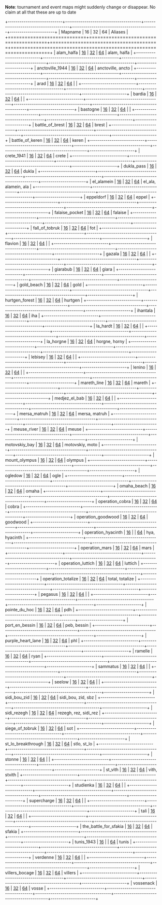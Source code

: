 **Note**: tournament and event maps might suddenly change or disappear. No claim at all that these are up to date

+----------------------------+---------------------------------------+---------------------------------------+--------------------------------------------+-----------------------+
| Mapname                    | 16                                    | 32                                    | 64                                         | Aliases               |
+============================+=======================================+=======================================+============================================+=======================+
| alam_halfa                 | [16](./alam_halfa_16.webp)            | [32](./alam_halfa_32.webp)            | [64](./alam_halfa_64.webp)                 | alam, halfa           |
+----------------------------+---------------------------------------+---------------------------------------+--------------------------------------------+-----------------------+
| anctoville_1944            | [16](./anctoville_1944_16.webp)       | [32](./anctoville_1944_32.webp)       | [64](./anctoville_1944_64.webp)            | anctoville, ancto     |
+----------------------------+---------------------------------------+---------------------------------------+--------------------------------------------+-----------------------+
| arad                       | [16](./arad_16.webp)                  | [32](./arad_32.webp)                  | [64](./arad_64.webp)                       |                       |
+----------------------------+---------------------------------------+---------------------------------------+--------------------------------------------+-----------------------+
| bardia                     | [16](./bardia_16.webp)                | [32](./bardia_32.webp)                | [64](./bardia_64.webp)                     |                       |
+----------------------------+---------------------------------------+---------------------------------------+--------------------------------------------+-----------------------+
| bastogne                   | [16](./bastogne_16.webp)              | [32](./bastogne_32.webp)              | [64](./bastogne_64.webp)                   |                       |
+----------------------------+---------------------------------------+---------------------------------------+--------------------------------------------+-----------------------+
| battle_of_brest            | [16](./battle_of_brest_16.webp)       | [32](./battle_of_brest_32.webp)       | [64](./battle_of_brest_64.webp)            | brest                 |
+----------------------------+---------------------------------------+---------------------------------------+--------------------------------------------+-----------------------+
| battle_of_keren            | [16](./battle_of_keren_16.webp)       | [32](./battle_of_keren_32.webp)       | [64](./battle_of_keren_64.webp)            | keren                 |
+----------------------------+---------------------------------------+---------------------------------------+--------------------------------------------+-----------------------+
| crete_1941                 | [16](./crete_1941_16.webp)            | [32](./crete_1941_32.webp)            | [64](./crete_1941_64.webp)                 | crete                 |
+----------------------------+---------------------------------------+---------------------------------------+--------------------------------------------+-----------------------+
| dukla_pass                 | [16](./dukla_pass_16.webp)            | [32](./dukla_pass_32.webp)            | [64](./dukla_pass_64.webp)                 | dukla                 |
+----------------------------+---------------------------------------+---------------------------------------+--------------------------------------------+-----------------------+
| el_alamein                 | [16](./el_alamein_16.webp)            | [32](./el_alamein_32.webp)            | [64](./el_alamein_64.webp)                 | el_ala, alamein, ala  |
+----------------------------+---------------------------------------+---------------------------------------+--------------------------------------------+-----------------------+
| eppeldorf                  | [16](./eppeldorf_16.webp)             | [32](./eppeldorf_32.webp)             | [64](./eppeldorf_64.webp)                  | eppel                 |
+----------------------------+---------------------------------------+---------------------------------------+--------------------------------------------+-----------------------+
| falaise_pocket             | [16](./falaise_pocket_16.webp)        | [32](./falaise_pocket_32.webp)        | [64](./falaise_pocket_64.webp)             | falaise               |
+----------------------------+---------------------------------------+---------------------------------------+--------------------------------------------+-----------------------+
| fall_of_tobruk             | [16](./fall_of_tobruk_16.webp)        | [32](./fall_of_tobruk_32.webp)        | [64](./fall_of_tobruk_64.webp)             | fot                   |
+----------------------------+---------------------------------------+---------------------------------------+--------------------------------------------+-----------------------+
| flavion                    | [16](./flavion_16.webp)               | [32](./flavion_32.webp)               | [64](./flavion_64.webp)                    |                       |
+----------------------------+---------------------------------------+---------------------------------------+--------------------------------------------+-----------------------+
| gazala                     | [16](./gazala_16.webp)                | [32](./gazala_32.webp)                | [64](./gazala_64.webp)                     |                       |
+----------------------------+---------------------------------------+---------------------------------------+--------------------------------------------+-----------------------+
| giarabub                   | [16](./giarabub_16.webp)              | [32](./giarabub_32.webp)              | [64](./giarabub_64.webp)                   | giara                 |
+----------------------------+---------------------------------------+---------------------------------------+--------------------------------------------+-----------------------+
| gold_beach                 | [16](./gold_beach_16.webp)            | [32](./gold_beach_32.webp)            | [64](./gold_beach_64.webp)                 | gold                  |
+----------------------------+---------------------------------------+---------------------------------------+--------------------------------------------+-----------------------+
| hurtgen_forest             | [16](./hurtgen_forest_16.webp)        | [32](./hurtgen_forest_32.webp)        | [64](./hurtgen_forest_64.webp)             | hurtgen               |
+----------------------------+---------------------------------------+---------------------------------------+--------------------------------------------+-----------------------+
| ihantala                   | [16](./ihantala_16.webp)              | [32](./ihantala_32.webp)              | [64](./ihantala_64.webp)                   | iha                   |
+----------------------------+---------------------------------------+---------------------------------------+--------------------------------------------+-----------------------+
| la_hardt                   | [16](./la_hardt_16.webp)              | [32](./la_hardt_32.webp)              | [64](./la_hardt_64.webp)                   |                       |
+----------------------------+---------------------------------------+---------------------------------------+--------------------------------------------+-----------------------+
| la_horgne                  | [16](./la_horgne_16.webp)             | [32](./la_horgne_32.webp)             | [64](./la_horgne_64.webp)                  | horgne, horny         |
+----------------------------+---------------------------------------+---------------------------------------+--------------------------------------------+-----------------------+
| lebisey                    | [16](./lebisey_16.webp)               | [32](./lebisey_32.webp)               | [64](./lebisey_64.webp)                    |                       |
+----------------------------+---------------------------------------+---------------------------------------+--------------------------------------------+-----------------------+
| lenino                     | [16](./lenino_16.webp)                | [32](./lenino_32.webp)                | [64](./lenino_64.webp)                     |                       |
+----------------------------+---------------------------------------+---------------------------------------+--------------------------------------------+-----------------------+
| mareth_line                | [16](./mareth_line_16.webp)           | [32](./mareth_line_32.webp)           | [64](./mareth_line_64.webp)                | mareth                |
+----------------------------+---------------------------------------+---------------------------------------+--------------------------------------------+-----------------------+
| medjez_el_bab              | [16](./medjez_el_bab_16.webp)         | [32](./medjez_el_bab_32.webp)         | [64](./medjez_el_bab_64.webp)              |                       |
+----------------------------+---------------------------------------+---------------------------------------+--------------------------------------------+-----------------------+
| mersa_matruh               | [16](./mersa_matruh_16.webp)          | [32](./mersa_matruh_32.webp)          | [64](./mersa_matruh_64.webp)               | mersa, matruh         |
+----------------------------+---------------------------------------+---------------------------------------+--------------------------------------------+-----------------------+
| meuse_river                | [16](./meuse_river_16.webp)           | [32](./meuse_river_32.webp)           | [64](./meuse_river_64.webp)                | meuse                 |
+----------------------------+---------------------------------------+---------------------------------------+--------------------------------------------+-----------------------+
| motovskiy_bay              | [16](./motovskiy_bay_16.webp)         | [32](./motovskiy_bay_32.webp)         | [64](./motovskiy_bay_64.webp)              | motovskiy, moto       |
+----------------------------+---------------------------------------+---------------------------------------+--------------------------------------------+-----------------------+
| mount_olympus              | [16](./mount_olympus_16.webp)         | [32](./mount_olympus_32.webp)         | [64](./mount_olympus_64.webp)              | olympus               |
+----------------------------+---------------------------------------+---------------------------------------+--------------------------------------------+-----------------------+
| ogledow                    | [16](./ogledow_16.webp)               | [32](./ogledow_32.webp)               | [64](./ogledow_64.webp)                    | ogle                  |
+----------------------------+---------------------------------------+---------------------------------------+--------------------------------------------+-----------------------+
| omaha_beach                | [16](./omaha_beach_16.webp)           | [32](./omaha_beach_32.webp)           | [64](./omaha_beach_64.webp)                | omaha                 |
+----------------------------+---------------------------------------+---------------------------------------+--------------------------------------------+-----------------------+
| operation_cobra            | [16](./operation_cobra_16.webp)       | [32](./operation_cobra_32.webp)       | [64](./operation_cobra_64.webp)            | cobra                 |
+----------------------------+---------------------------------------+---------------------------------------+--------------------------------------------+-----------------------+
| operation_goodwood         | [16](./operation_goodwood_16.webp)    | [32](./operation_goodwood_32.webp)    | [64](./operation_goodwood_64.webp)         | goodwood              |
+----------------------------+---------------------------------------+---------------------------------------+--------------------------------------------+-----------------------+
| operation_hyacinth         | [16](./operation_hyacinth_16.webp)    |                                       | [64](./operation_hyacinth_64.webp)         | hya, hyacinth         |
+----------------------------+---------------------------------------+---------------------------------------+--------------------------------------------+-----------------------+
| operation_mars             | [16](./operation_mars_16.webp)        | [32](./operation_mars_32.webp)        | [64](./operation_mars_64.webp)             | mars                  |
+----------------------------+---------------------------------------+---------------------------------------+--------------------------------------------+-----------------------+
| operation_luttich          | [16](./operation_luttich_16.webp)     | [32](./operation_luttich_32.webp)     | [64](./operation_luttich_64.webp)          | luttich               |
+----------------------------+---------------------------------------+---------------------------------------+--------------------------------------------+-----------------------+
| operation_totalize         | [16](./operation_totalize_16.webp)    | [32](./operation_totalize_32.webp)    | [64](./operation_totalize_64.webp)         | total, totalize       |
+----------------------------+---------------------------------------+---------------------------------------+--------------------------------------------+-----------------------+
| pegasus                    | [16](./pegasus_16.webp)               | [32](./pegasus_32.webp)               | [64](./pegasus_64.webp)                    |                       |
+----------------------------+---------------------------------------+---------------------------------------+--------------------------------------------+-----------------------+
| pointe_du_hoc              | [16](./pointe_du_hoc_16.webp)         | [32](./pointe_du_hoc_32.webp)         | [64](./pointe_du_hoc_64.webp)              | pdh                   |
+----------------------------+---------------------------------------+---------------------------------------+--------------------------------------------+-----------------------+
| port_en_bessin             | [16](./port_en_bessin_16.webp)        | [32](./port_en_bessin_32.webp)        | [64](./port_en_bessin_64.webp)             | peb, bessin           |
+----------------------------+---------------------------------------+---------------------------------------+--------------------------------------------+-----------------------+
| purple_heart_lane          | [16](./purple_heart_lane_16.webp)     | [32](./purple_heart_lane_32.webp)     | [64](./purple_heart_lane_64.webp)          | phl                   |
+----------------------------+---------------------------------------+---------------------------------------+--------------------------------------------+-----------------------+
| ramelle                    | [16](./ramelle_16.webp)               | [32](./ramelle_32.webp)               | [64](./ramelle_64.webp)                    | ryan                  |
+----------------------------+---------------------------------------+---------------------------------------+--------------------------------------------+-----------------------+
| sammatus                   | [16](./sammatus_16.webp)              | [32](./sammatus_32.webp)              | [64](./sammatus_64.webp)                   |                       |
+----------------------------+---------------------------------------+---------------------------------------+--------------------------------------------+-----------------------+
| seelow                     | [16](./seelow_16.webp)                | [32](./seelow_32.webp)                | [64](./seelow_64.webp)                     |                       |
+----------------------------+---------------------------------------+---------------------------------------+--------------------------------------------+-----------------------+
| sidi_bou_zid               | [16](./sidi_bou_zid_16.webp)          | [32](./sidi_bou_zid_32.webp)          | [64](./sidi_bou_zid_64.webp)               | sidi_bou, zid, sbz    |
+----------------------------+---------------------------------------+---------------------------------------+--------------------------------------------+-----------------------+
| sidi_rezegh                | [16](./sidi_rezegh_16.webp)           | [32](./sidi_rezegh_32.webp)           | [64](./sidi_rezegh_64.webp)                | rezegh, rez, sidi_rez |
+----------------------------+---------------------------------------+---------------------------------------+--------------------------------------------+-----------------------+
| siege_of_tobruk            | [16](./siege_of_tobruk_16.webp)       | [32](./siege_of_tobruk_32.webp)       | [64](./siege_of_tobruk_64.webp)            | sot                   |
+----------------------------+---------------------------------------+---------------------------------------+--------------------------------------------+-----------------------+
| st_lo_breakthrough         | [16](./st_lo_breakthrough_16.webp)    | [32](./st_lo_breakthrough_32.webp)    | [64](./st_lo_breakthrough_64.webp)         | stlo, st_lo           |
+----------------------------+---------------------------------------+---------------------------------------+--------------------------------------------+-----------------------+
| stonne                     | [16](./stonne_16.webp)                | [32](./stonne_32.webp)                | [64](./stonne_64.webp)                     |                       |
+----------------------------+---------------------------------------+---------------------------------------+--------------------------------------------+-----------------------+
| st_vith                    | [16](./st_vith_16.webp)               | [32](./st_vith_32.webp)               | [64](./st_vith_64.webp)                    | vith, stvith          |
+----------------------------+---------------------------------------+---------------------------------------+--------------------------------------------+-----------------------+
| studienka                  | [16](./studienka_16.webp)             | [32](./studienka_32.webp)             | [64](./studienka_64.webp)                  |                       |
+----------------------------+---------------------------------------+---------------------------------------+--------------------------------------------+-----------------------+
| supercharge                | [16](./supercharge_16.webp)           | [32](./supercharge_32.webp)           | [64](./supercharge_64.webp)                |                       |
+----------------------------+---------------------------------------+---------------------------------------+--------------------------------------------+-----------------------+
| tali                       | [16](./tali_16.webp)                  | [32](./tali_32.webp)                  | [64](./tali_64.webp)                       |                       |
+----------------------------+---------------------------------------+---------------------------------------+--------------------------------------------+-----------------------+
| the_battle_for_sfakia      | [16](./the_battle_for_sfakia_16.webp) | [32](./the_battle_for_sfakia_32.webp) | [64](./the_battle_for_sfakia_64.webp)      | sfakia                |
+----------------------------+---------------------------------------+---------------------------------------+--------------------------------------------+-----------------------+
| tunis_1943                 | [16](./tunis_1943_16.webp)            |                                       | [64](./tunis_1943_64.webp)                 | tunis                 |
+----------------------------+---------------------------------------+---------------------------------------+--------------------------------------------+-----------------------+
| verdenne                   | [16](./verdenne_16.webp)              | [32](./verdenne_32.webp)              | [64](./verdenne_64.webp)                   |                       |
+----------------------------+---------------------------------------+---------------------------------------+--------------------------------------------+-----------------------+
| villers_bocage             | [16](./villers_bocage_16.webp)        | [32](./villers_bocage_32.webp)        | [64](./villers_bocage_64.webp)             | villers               |
+----------------------------+---------------------------------------+---------------------------------------+--------------------------------------------+-----------------------+
| vossenack                  | [16](./vossenack_16.webp)             | [32](./vossenack_32.webp)             | [64](./vossenack_64.webp)                  | vosse                 |
+----------------------------+---------------------------------------+---------------------------------------+--------------------------------------------+-----------------------+
